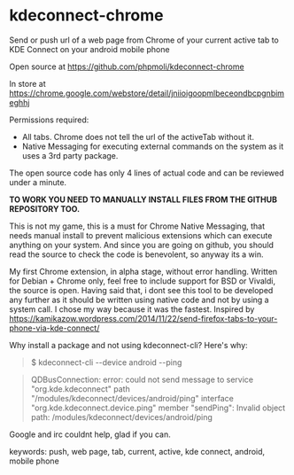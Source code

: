 # kdeconnect-chrome

Send or push url of a web page from Chrome of your current active tab to KDE Connect on your android mobile phone

Open source at https://github.com/phpmoli/kdeconnect-chrome

In store at https://chrome.google.com/webstore/detail/jniioigoopmlbeceondbcpgnbimeghhj

Permissions required:
- All tabs. Chrome does not tell the url of the activeTab without it.
- Native Messaging for executing external commands on the system as it uses a 3rd party package.

The open source code has only 4 lines of actual code and can be reviewed under a minute.

**TO WORK YOU NEED TO MANUALLY INSTALL FILES FROM THE GITHUB REPOSITORY TOO.**

This is not my game, this is a must for Chrome Native Messaging, that needs manual install to prevent malicious extensions which can execute anything on your system. And since you are going on github, you should read the source to check the code is benevolent, so anyway its a win.

My first Chrome extension, in alpha stage, without error handling. Written for Debian + Chrome only, feel free to include support for BSD or Vivaldi, the source is open.
Having said that, i dont see this tool to be developed any further as it should be written using native code and not by using a system call. I chose my way because it was the fastest. Inspired by https://kamikazow.wordpress.com/2014/11/22/send-firefox-tabs-to-your-phone-via-kde-connect/

Why install a package and not using kdeconnect-cli? Here's why:
> $ kdeconnect-cli --device android --ping

> QDBusConnection: error: could not send message to service "org.kde.kdeconnect" path "/modules/kdeconnect/devices/android/ping" interface "org.kde.kdeconnect.device.ping" member "sendPing": Invalid object path: /modules/kdeconnect/devices/android/ping

Google and irc couldnt help, glad if you can.

keywords: push, web page, tab, current, active, kde connect, android, mobile phone
